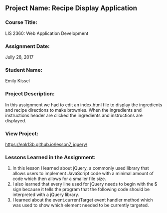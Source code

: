 ## Project Name:  Recipe Display Application

### Course Title:
LIS 2360:  Web Application Development

### Assignment Date:  
Jully 28, 2017

### Student Name:  
Emily Kissel

### Project Description:
In this assignment we had to edit an index.html file to display the 
ingredients and recipe directions to make brownies. When the ingredients 
and instructions header are clicked the ingredients and instructions are 
displayed.

### View Project:
https://eak13b.github.io/lesson7_jquery/

### Lessons Learned in the Assignment:
1. In this lesson I learned about jQuery, a commonly used library that allows 
    users to implement JavaScript code with a minimal amount of code which then 
    allows for a smaller file size.
2. I also learned that every line used for jQuery needs to begin with the $ 
    sign because it tells the program that the following code should be interpreted 
    with a jQuery library. 
3. I learned about the event.currentTarget event handler method which was used to 
    show which element needed to be currently targeted. 

